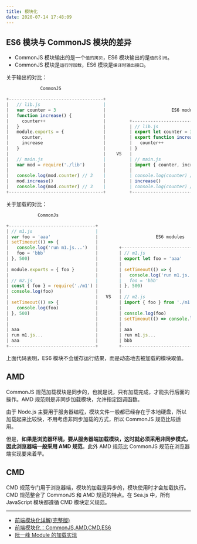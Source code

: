 ```yaml
---
title: 模块化
date: 2020-07-14 17:48:09
---
```


## ES6 模块与 CommonJS 模块的差异

- CommonJS 模块输出的是一个`值的拷贝`，ES6 模块输出的是`值的引用`。
- CommonJS 模块是`运行时加载`，ES6 模块是`编译时输出接口`。

关于输出的对比：

```js
             CommonJS

+------------------------------------+
|   // lib.js                        |
|   var counter = 3                  |                         ES6 modules
|   function increase() {            |
|     counter++                      |         +--------------------------------------------+
|   }                                |         | // lib.js                                  |
|   module.exports = {               |         | export let counter = 3                     |
|     counter,                       |         | export function increase() {               |
|     increase                       |         |   counter++                                |
|   }                                |         | }                                          |
|                                    |    VS   |                                            |
|   // main.js                       |         | // main.js                                 |
|   var mod = require('./lib')       |         | import { counter, increase } from './lib'  |
|                                    |         |                                            |
|   console.log(mod.counter) // 3    |         | console.log(counter) // 3                  |
|   mod.increase()                   |         | increase()                                 |
|   console.log(mod.counter) // 3    |         | console.log(counter) // 4                  |
+------------------------------------+         +--------------------------------------------+
```

关于加载的对比：

```js
            CommonJs

+---------------------------------+
| // m1.js                        |
| var foo = 'aaa'                 |                      ES6 modules
| setTimeout(() => {              |
|   console.log('run m1.js...')   |        +-----------------------------------------+
|   foo = 'bbb'                   |        | // m1.js                                |
| }, 500)                         |        | export let foo = 'aaa'                  |
|                                 |        |                                         |
| module.exports = { foo }        |        | setTimeout(() => {                      |
|                                 |        |   console.log('run m1.js...')           |
| // m2.js                        |        |   foo = 'bbb'                           |
| const { foo } = require('./m1') |        | }, 500)                                 |
| console.log(foo)                |        |                                         |
|                                 |   VS   | // m2.js                                |
| setTimeout(() => {              |        | import { foo } from './m1'              |
|   console.log(foo)              |        |                                         |
| }, 500)                         |        | console.log(foo)                        |
|                                 |        | setTimeout(() => console.log(foo), 500) |
|                                 |        |                                         |
| aaa                             |        | aaa                                     |
| run m1.js...                    |        | run m1.js...                            |
| aaa                             |        | bbb                                     |
+---------------------------------+        +-----------------------------------------+
```

上面代码表明，ES6 模块不会缓存运行结果，而是动态地去被加载的模块取值。

## AMD

CommonJS 规范加载模块是同步的，也就是说，只有加载完成，才能执行后面的操作。AMD 规范则是非同步加载模块，允许指定回调函数。

由于 Node.js 主要用于服务器编程，模块文件一般都已经存在于本地硬盘，所以加载起来比较快，不用考虑非同步加载的方式，所以 CommonJS 规范比较适用。

但是，**如果是浏览器环境，要从服务器端加载模块，这时就必须采用非同步模式，因此浏览器端一般采用 AMD 规范**。此外 AMD 规范比 CommonJS 规范在浏览器端实现要来着早。

## CMD

CMD 规范专门用于浏览器端，模块的加载是异步的，模块使用时才会加载执行。CMD 规范整合了 CommonJS 和 AMD 规范的特点。在 Sea.js 中，所有 JavaScript 模块都遵循 CMD 模块定义规范。

---

- [前端模块化详解(完整版)](https://juejin.im/post/5c17ad756fb9a049ff4e0a62)
- [前端模块化：CommonJS,AMD,CMD,ES6](https://juejin.im/post/5aaa37c8f265da23945f365c)
- [阮一峰 Module 的加载实现](https://es6.ruanyifeng.com/#docs/module-loader)
